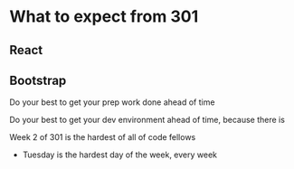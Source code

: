 # What to expect from 301

## React

## Bootstrap

Do your best to get your prep work done ahead of time

Do your best to get your dev environment ahead of time, because there is

Week 2 of 301 is the hardest of all of code fellows

- Tuesday is the hardest day of the week, every week
